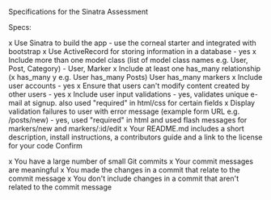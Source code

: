 Specifications for the Sinatra Assessment

Specs:

x Use Sinatra to build the app - use the corneal starter and integrated with bootstrap
x Use ActiveRecord for storing information in a database - yes
x Include more than one model class (list of model class names e.g. User, Post, Category) - User, Marker
x Include at least one has_many relationship (x has_many y e.g. User has_many Posts) User has_many markers
x Include user accounts - yes
x Ensure that users can't modify content created by other users - yes
x Include user input validations - yes, validates unique e-mail at signup. also used "required" in html/css for certain fields
x Display validation failures to user with error message (example form URL e.g. /posts/new) - yes, used "required" in html and used flash messages for markers/new and markers/:id/edit
x Your README.md includes a short description, install instructions, a contributors guide and a link to the license for your code
Confirm

x You have a large number of small Git commits
x Your commit messages are meaningful
x You made the changes in a commit that relate to the commit message
x You don't include changes in a commit that aren't related to the commit message